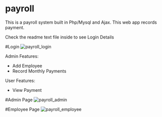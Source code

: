# payroll
This is a payroll system built in Php/Mysql and Ajax.
This web app records payment.

Check the readme text file inside to see Login Details

#Login
![payroll_login](https://cloud.githubusercontent.com/assets/586490/24569734/7bd09b0a-165f-11e7-9120-e6e7aadac7c0.png)

Admin Features:
<ul>
	<li>Add Employee</li>
	<li>Record Monthly Payments</li>
</ul>

User Features:
<ul>
	<li>View Payment</li>
</ul>

#Admin Page
![payroll_admin](https://cloud.githubusercontent.com/assets/586490/24569753/98d82cfe-165f-11e7-8f7c-f3414746df2d.png)

#Employee Page
![payroll_employee](https://cloud.githubusercontent.com/assets/586490/24569767/aefb34ae-165f-11e7-92d6-e0489d325ee0.png)
